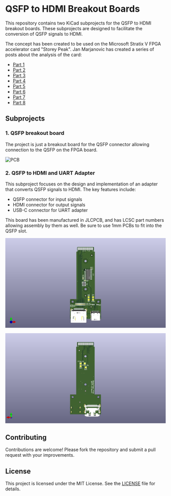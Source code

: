 # QSFP to HDMI Breakout Boards

This repository contains two KiCad subprojects for the QSFP to HDMI breakout boards. These subprojects are designed to facilitate the conversion of QSFP signals to HDMI.

The concept has been created to be used on the Microsoft Stratix V FPGA accelerator card "Storey Peak". Jan Marjanovic has created a series of posts about the analysis of the card:

- [Part 1](https://j-marjanovic.io/stratix-v-accelerator-card-from-ebay.html)
- [Part 2](https://j-marjanovic.io/stratix-v-accelerator-card-from-ebay-part-2.html)
- [Part 3](https://j-marjanovic.io/stratix-v-accelerator-card-from-ebay-part-3.html)
- [Part 4](https://j-marjanovic.io/stratix-v-accelerator-card-from-ebay-part-4.html)
- [Part 5](https://j-marjanovic.io/stratix-v-accelerator-card-from-ebay-part-5.html)
- [Part 6](https://j-marjanovic.io/stratix-v-accelerator-card-from-ebay-part-6.html)
- [Part 7](https://j-marjanovic.io/stratix-v-accelerator-card-from-ebay-part-7.html)
- [Part 8](https://j-marjanovic.io/stratix-v-accelerator-card-from-ebay-part-8.html)

## Subprojects

### 1. QSFP breakout board

The project is just a breakout board for the QSFP connector allowing connection to the QSFP on the FPGA board.

![PCB](./QSFP-Breakout/QSFP_Breakout.png)

### 2. QSFP to HDMI and UART Adapter

This subproject focuses on the design and implementation of an adapter that converts QSFP signals to HDMI. The key features include:

- QSFP connector for input signals
- HDMI connector for output signals
- USB-C connector for UART adapter

This board has been manufactured in JLCPCB, and has LCSC part numbers allowing assembly by them as well. Be sure to use 1mm PCBs to fit into the QSFP slot.

![PCB_1](./StoreyPeak-QSFP-IO/QSFP_IO1.jpg)

![PCB_2](./StoreyPeak-QSFP-IO/QSFP_IO2.jpg)

## Contributing

Contributions are welcome! Please fork the repository and submit a pull request with your improvements.

## License

This project is licensed under the MIT License. See the [LICENSE](LICENSE) file for details.
